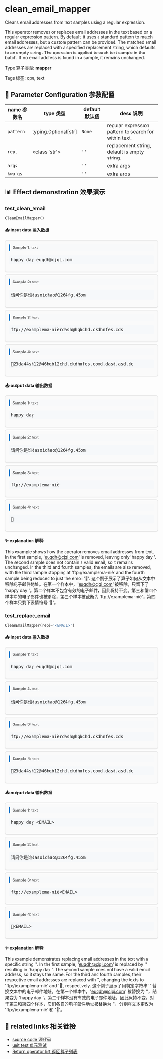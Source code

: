 # clean_email_mapper

Cleans email addresses from text samples using a regular expression.

This operator removes or replaces email addresses in the text based on a regular
expression pattern. By default, it uses a standard pattern to match email addresses, but
a custom pattern can be provided. The matched email addresses are replaced with a
specified replacement string, which defaults to an empty string. The operation is
applied to each text sample in the batch. If no email address is found in a sample, it
remains unchanged.

Type 算子类型: **mapper**

Tags 标签: cpu, text

## 🔧 Parameter Configuration 参数配置
| name 参数名 | type 类型 | default 默认值 | desc 说明 |
|--------|------|--------|------|
| `pattern` | typing.Optional[str] | `None` | regular expression pattern to search for within text. |
| `repl` | <class 'str'> | `''` | replacement string, default is empty string. |
| `args` |  | `''` | extra args |
| `kwargs` |  | `''` | extra args |

## 📊 Effect demonstration 效果演示
### test_clean_email
```python
CleanEmailMapper()
```

#### 📥 input data 输入数据
<div class="sample-card" style="border:1px solid #ddd; padding:12px; margin:8px 0; border-radius:6px; background:#fafafa; box-shadow:0 1px 3px rgba(0,0,0,0.1);"><div class="sample-header" style="background:#f8f9fa; padding:4px 8px; margin-bottom:6px; border-radius:3px; font-size:0.9em; color:#666; border-left:3px solid #007acc;"><strong>Sample 1:</strong> text</div><pre style="padding:6px; background:#f6f8fa; border-radius:4px; overflow-x:auto; white-space:pre; word-wrap:normal;">happy day euqdh@cjqi.com</pre></div><div class="sample-card" style="border:1px solid #ddd; padding:12px; margin:8px 0; border-radius:6px; background:#fafafa; box-shadow:0 1px 3px rgba(0,0,0,0.1);"><div class="sample-header" style="background:#f8f9fa; padding:4px 8px; margin-bottom:6px; border-radius:3px; font-size:0.9em; color:#666; border-left:3px solid #007acc;"><strong>Sample 2:</strong> text</div><pre style="padding:6px; background:#f6f8fa; border-radius:4px; overflow-x:auto; white-space:pre; word-wrap:normal;">请问你是谁dasoidhao@1264fg.45om</pre></div><div class="sample-card" style="border:1px solid #ddd; padding:12px; margin:8px 0; border-radius:6px; background:#fafafa; box-shadow:0 1px 3px rgba(0,0,0,0.1);"><div class="sample-header" style="background:#f8f9fa; padding:4px 8px; margin-bottom:6px; border-radius:3px; font-size:0.9em; color:#666; border-left:3px solid #007acc;"><strong>Sample 3:</strong> text</div><pre style="padding:6px; background:#f6f8fa; border-radius:4px; overflow-x:auto; white-space:pre; word-wrap:normal;">ftp://examplema-nièrdash@hqbchd.ckdhnfes.cds</pre></div><div class="sample-card" style="border:1px solid #ddd; padding:12px; margin:8px 0; border-radius:6px; background:#fafafa; box-shadow:0 1px 3px rgba(0,0,0,0.1);"><div class="sample-header" style="background:#f8f9fa; padding:4px 8px; margin-bottom:6px; border-radius:3px; font-size:0.9em; color:#666; border-left:3px solid #007acc;"><strong>Sample 4:</strong> text</div><pre style="padding:6px; background:#f6f8fa; border-radius:4px; overflow-x:auto; white-space:pre; word-wrap:normal;">👊23da44sh12@46hqb12chd.ckdhnfes.comd.dasd.asd.dc</pre></div>

#### 📤 output data 输出数据
<div class="sample-card" style="border:1px solid #ddd; padding:12px; margin:8px 0; border-radius:6px; background:#fafafa; box-shadow:0 1px 3px rgba(0,0,0,0.1);"><div class="sample-header" style="background:#f8f9fa; padding:4px 8px; margin-bottom:6px; border-radius:3px; font-size:0.9em; color:#666; border-left:3px solid #007acc;"><strong>Sample 1:</strong> text</div><pre style="padding:6px; background:#f6f8fa; border-radius:4px; overflow-x:auto; white-space:pre; word-wrap:normal;">happy day </pre></div><div class="sample-card" style="border:1px solid #ddd; padding:12px; margin:8px 0; border-radius:6px; background:#fafafa; box-shadow:0 1px 3px rgba(0,0,0,0.1);"><div class="sample-header" style="background:#f8f9fa; padding:4px 8px; margin-bottom:6px; border-radius:3px; font-size:0.9em; color:#666; border-left:3px solid #007acc;"><strong>Sample 2:</strong> text</div><pre style="padding:6px; background:#f6f8fa; border-radius:4px; overflow-x:auto; white-space:pre; word-wrap:normal;">请问你是谁dasoidhao@1264fg.45om</pre></div><div class="sample-card" style="border:1px solid #ddd; padding:12px; margin:8px 0; border-radius:6px; background:#fafafa; box-shadow:0 1px 3px rgba(0,0,0,0.1);"><div class="sample-header" style="background:#f8f9fa; padding:4px 8px; margin-bottom:6px; border-radius:3px; font-size:0.9em; color:#666; border-left:3px solid #007acc;"><strong>Sample 3:</strong> text</div><pre style="padding:6px; background:#f6f8fa; border-radius:4px; overflow-x:auto; white-space:pre; word-wrap:normal;">ftp://examplema-niè</pre></div><div class="sample-card" style="border:1px solid #ddd; padding:12px; margin:8px 0; border-radius:6px; background:#fafafa; box-shadow:0 1px 3px rgba(0,0,0,0.1);"><div class="sample-header" style="background:#f8f9fa; padding:4px 8px; margin-bottom:6px; border-radius:3px; font-size:0.9em; color:#666; border-left:3px solid #007acc;"><strong>Sample 4:</strong> text</div><pre style="padding:6px; background:#f6f8fa; border-radius:4px; overflow-x:auto; white-space:pre; word-wrap:normal;">👊</pre></div>

#### ✨ explanation 解释
This example shows how the operator removes email addresses from text. In the first sample, 'euqdh@cjqi.com' is removed, leaving only 'happy day '. The second sample does not contain a valid email, so it remains unchanged. In the third and fourth samples, the emails are also removed, with the third sample stopping at 'ftp://examplema-niè' and the fourth sample being reduced to just the emoji '👊'.
这个例子展示了算子如何从文本中移除电子邮件地址。在第一个样本中，'euqdh@cjqi.com' 被移除，只留下了 'happy day '。第二个样本不包含有效的电子邮件，因此保持不变。第三和第四个样本中的电子邮件也被移除，第三个样本被截断为 'ftp://examplema-niè'，第四个样本只剩下表情符号 '👊'。

### test_replace_email
```python
CleanEmailMapper(repl='<EMAIL>')
```

#### 📥 input data 输入数据
<div class="sample-card" style="border:1px solid #ddd; padding:12px; margin:8px 0; border-radius:6px; background:#fafafa; box-shadow:0 1px 3px rgba(0,0,0,0.1);"><div class="sample-header" style="background:#f8f9fa; padding:4px 8px; margin-bottom:6px; border-radius:3px; font-size:0.9em; color:#666; border-left:3px solid #007acc;"><strong>Sample 1:</strong> text</div><pre style="padding:6px; background:#f6f8fa; border-radius:4px; overflow-x:auto; white-space:pre; word-wrap:normal;">happy day euqdh@cjqi.com</pre></div><div class="sample-card" style="border:1px solid #ddd; padding:12px; margin:8px 0; border-radius:6px; background:#fafafa; box-shadow:0 1px 3px rgba(0,0,0,0.1);"><div class="sample-header" style="background:#f8f9fa; padding:4px 8px; margin-bottom:6px; border-radius:3px; font-size:0.9em; color:#666; border-left:3px solid #007acc;"><strong>Sample 2:</strong> text</div><pre style="padding:6px; background:#f6f8fa; border-radius:4px; overflow-x:auto; white-space:pre; word-wrap:normal;">请问你是谁dasoidhao@1264fg.45om</pre></div><div class="sample-card" style="border:1px solid #ddd; padding:12px; margin:8px 0; border-radius:6px; background:#fafafa; box-shadow:0 1px 3px rgba(0,0,0,0.1);"><div class="sample-header" style="background:#f8f9fa; padding:4px 8px; margin-bottom:6px; border-radius:3px; font-size:0.9em; color:#666; border-left:3px solid #007acc;"><strong>Sample 3:</strong> text</div><pre style="padding:6px; background:#f6f8fa; border-radius:4px; overflow-x:auto; white-space:pre; word-wrap:normal;">ftp://examplema-nièrdash@hqbchd.ckdhnfes.cds</pre></div><div class="sample-card" style="border:1px solid #ddd; padding:12px; margin:8px 0; border-radius:6px; background:#fafafa; box-shadow:0 1px 3px rgba(0,0,0,0.1);"><div class="sample-header" style="background:#f8f9fa; padding:4px 8px; margin-bottom:6px; border-radius:3px; font-size:0.9em; color:#666; border-left:3px solid #007acc;"><strong>Sample 4:</strong> text</div><pre style="padding:6px; background:#f6f8fa; border-radius:4px; overflow-x:auto; white-space:pre; word-wrap:normal;">👊23da44sh12@46hqb12chd.ckdhnfes.comd.dasd.asd.dc</pre></div>

#### 📤 output data 输出数据
<div class="sample-card" style="border:1px solid #ddd; padding:12px; margin:8px 0; border-radius:6px; background:#fafafa; box-shadow:0 1px 3px rgba(0,0,0,0.1);"><div class="sample-header" style="background:#f8f9fa; padding:4px 8px; margin-bottom:6px; border-radius:3px; font-size:0.9em; color:#666; border-left:3px solid #007acc;"><strong>Sample 1:</strong> text</div><pre style="padding:6px; background:#f6f8fa; border-radius:4px; overflow-x:auto; white-space:pre; word-wrap:normal;">happy day &lt;EMAIL&gt;</pre></div><div class="sample-card" style="border:1px solid #ddd; padding:12px; margin:8px 0; border-radius:6px; background:#fafafa; box-shadow:0 1px 3px rgba(0,0,0,0.1);"><div class="sample-header" style="background:#f8f9fa; padding:4px 8px; margin-bottom:6px; border-radius:3px; font-size:0.9em; color:#666; border-left:3px solid #007acc;"><strong>Sample 2:</strong> text</div><pre style="padding:6px; background:#f6f8fa; border-radius:4px; overflow-x:auto; white-space:pre; word-wrap:normal;">请问你是谁dasoidhao@1264fg.45om</pre></div><div class="sample-card" style="border:1px solid #ddd; padding:12px; margin:8px 0; border-radius:6px; background:#fafafa; box-shadow:0 1px 3px rgba(0,0,0,0.1);"><div class="sample-header" style="background:#f8f9fa; padding:4px 8px; margin-bottom:6px; border-radius:3px; font-size:0.9em; color:#666; border-left:3px solid #007acc;"><strong>Sample 3:</strong> text</div><pre style="padding:6px; background:#f6f8fa; border-radius:4px; overflow-x:auto; white-space:pre; word-wrap:normal;">ftp://examplema-niè&lt;EMAIL&gt;</pre></div><div class="sample-card" style="border:1px solid #ddd; padding:12px; margin:8px 0; border-radius:6px; background:#fafafa; box-shadow:0 1px 3px rgba(0,0,0,0.1);"><div class="sample-header" style="background:#f8f9fa; padding:4px 8px; margin-bottom:6px; border-radius:3px; font-size:0.9em; color:#666; border-left:3px solid #007acc;"><strong>Sample 4:</strong> text</div><pre style="padding:6px; background:#f6f8fa; border-radius:4px; overflow-x:auto; white-space:pre; word-wrap:normal;">👊&lt;EMAIL&gt;</pre></div>

#### ✨ explanation 解释
This example demonstrates replacing email addresses in the text with a specific string '<EMAIL>'. In the first sample, 'euqdh@cjqi.com' is replaced by '<EMAIL>', resulting in 'happy day <EMAIL>'. The second sample does not have a valid email address, so it stays the same. For the third and fourth samples, their respective email addresses are replaced with '<EMAIL>', changing the texts to 'ftp://examplema-niè<EMAIL>' and '👊<EMAIL>', respectively.
这个例子展示了用特定字符串 '<EMAIL>' 替换文本中的电子邮件地址。在第一个样本中，'euqdh@cjqi.com' 被替换为 '<EMAIL>'，结果变为 'happy day <EMAIL>'。第二个样本没有有效的电子邮件地址，因此保持不变。对于第三和第四个样本，它们各自的电子邮件地址被替换为 '<EMAIL>'，分别将文本更改为 'ftp://examplema-niè<EMAIL>' 和 '👊<EMAIL>'。


## 🔗 related links 相关链接
- [source code 源代码](../../../data_juicer/ops/mapper/clean_email_mapper.py)
- [unit test 单元测试](../../../tests/ops/mapper/test_clean_email_mapper.py)
- [Return operator list 返回算子列表](../../Operators.md)